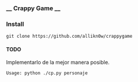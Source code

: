 ### __ Crappy Game __

### Install
`git clone https://github.com/allikn0w/crappygame`

#### TODO
Implementarlo de la mejor manera posible.




`Usage: python ./cp.py personaje`
